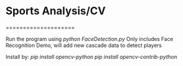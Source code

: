 # Sports Analysis/CV
====================

Run the program using *python FaceDetection.py*
Only includes Face Recognition Demo, will add new cascade data to detect players

Install by:
*pip install opencv-python*
*pip install opencv-contrib-python*

